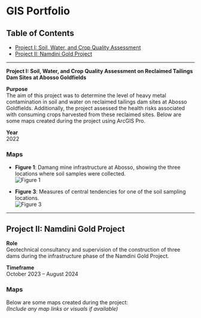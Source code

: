 # GIS Portfolio

## Table of Contents
- [Project I: Soil, Water, and Crop Quality Assessment](#project-i-soil-water-and-crop-quality-assessment-Abosso-Goldfields)
- [Project II: Namdini Gold Project](#project-ii-namdini-gold-project)

---

**Project I: Soil, Water, and Crop Quality Assessment on Reclaimed Tailings Dam Sites at Abosso Goldfields**

 **Purpose**  
The aim of this project was to determine the level of heavy metal contamination in soil and water on reclaimed tailings dam sites at Abosso Goldfields. Additionally, the project assessed the health risks associated with consuming crops harvested from these reclaimed sites. Below are some maps created during the project using ArcGIS Pro.

 **Year**  
2022  

### **Maps**  
- **Figure 1**: Damang mine infrastructure at Abosso, showing the three locations where soil samples were collected.  
  ![Figure 1](https://github.com/user-attachments/assets/90d414ab-7680-4d65-8184-d8c22a8f003f)  

- **Figure 3**: Measures of central tendencies for one of the soil sampling locations.  
  ![Figure 3](https://github.com/user-attachments/assets/67959229-c878-41d9-bb99-2de750fb4eea)  

---

## **Project II: Namdini Gold Project**

 **Role**  
Geotechnical consultancy and supervision of the construction of three dams during the infrastructure phase of the Namdini Gold Project.  

 **Timeframe**  
October 2023 – August 2024  

### **Maps**  
Below are some maps created during the project:  
*(Include any map links or visuals if available)*  
